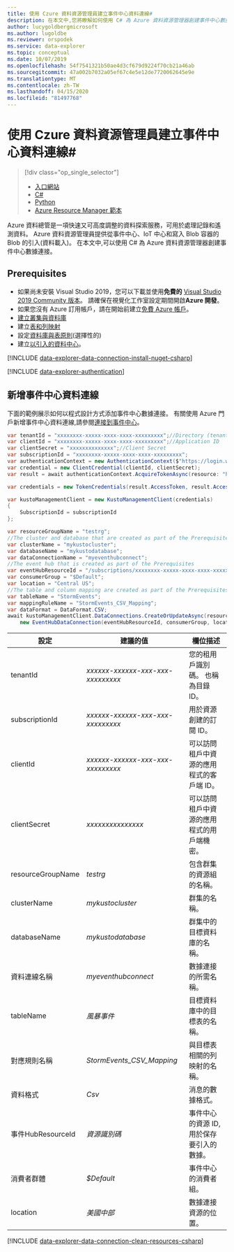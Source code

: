 ```yaml
---
title: 使用 Czure 資料資源管理員建立事件中心資料連線#
description: 在本文中,您將瞭解如何使用 C# 為 Azure 資料資源管理器創建事件中心數據連接。
author: lucygoldbergmicrosoft
ms.author: lugoldbe
ms.reviewer: orspodek
ms.service: data-explorer
ms.topic: conceptual
ms.date: 10/07/2019
ms.openlocfilehash: 54f7541321b50ae4d3cf679d9224f70cb21a46ab
ms.sourcegitcommit: 47a002b7032a05ef67c4e5e12de7720062645e9e
ms.translationtype: MT
ms.contentlocale: zh-TW
ms.lasthandoff: 04/15/2020
ms.locfileid: "81497768"
---
```

# <a name="create-an-event-hub-data-connection-for-azure-data-explorer-by-using-c"></a>使用 Czure 資料資源管理員建立事件中心資料連線#

> [!div class="op_single_selector"]
> * [入口網站](ingest-data-event-hub.md)
> * [C#](data-connection-event-hub-csharp.md)
> * [Python](data-connection-event-hub-python.md)
> * [Azure Resource Manager 範本](data-connection-event-hub-resource-manager.md)

Azure 資料總管是一項快速又可高度調整的資料探索服務，可用於處理記錄和遙測資料。 Azure 資料資源管理員提供從事件中心、IoT 中心和寫入 Blob 容器的 Blob 的引入(資料載入)。 在本文中,可以使用 C# 為 Azure 資料資源管理器創建事件中心數據連接。

## <a name="prerequisites"></a>Prerequisites

* 如果尚未安裝 Visual Studio 2019，您可以下載並使用**免費的** [Visual Studio 2019 Community 版本](https://www.visualstudio.com/downloads/)。 請確保在視覺化工作室設定期間開啟**Azure 開發**。
* 如果您沒有 Azure 訂用帳戶，請在開始前建立[免費 Azure 帳戶](https://azure.microsoft.com/free/)。
* [建立叢集與資料庫](create-cluster-database-csharp.md)
* 建立[表和列映射](net-standard-ingest-data.md#create-a-table-on-your-test-cluster)
* 設定[資料庫與表原則](database-table-policies-csharp.md)(選擇性的)
* 建立[以引入的資料中心](ingest-data-event-hub.md#create-an-event-hub)。 

[!INCLUDE [data-explorer-data-connection-install-nuget-csharp](includes/data-explorer-data-connection-install-nuget-csharp.md)]

[!INCLUDE [data-explorer-authentication](includes/data-explorer-authentication.md)]

## <a name="add-an-event-hub-data-connection"></a>新增事件中心資料連線

下面的範例展示如何以程式設計方式添加事件中心數據連接。 有關使用 Azure 門戶新增事件中心資料連線,請參閱[連接到事件中心](ingest-data-event-hub.md#connect-to-the-event-hub)。

```csharp
var tenantId = "xxxxxxxx-xxxxx-xxxx-xxxx-xxxxxxxxx";//Directory (tenant) ID
var clientId = "xxxxxxxx-xxxxx-xxxx-xxxx-xxxxxxxxx";//Application ID
var clientSecret = "xxxxxxxxxxxxxx";//Client Secret
var subscriptionId = "xxxxxxxx-xxxxx-xxxx-xxxx-xxxxxxxxx";
var authenticationContext = new AuthenticationContext($"https://login.windows.net/{tenantId}");
var credential = new ClientCredential(clientId, clientSecret);
var result = await authenticationContext.AcquireTokenAsync(resource: "https://management.core.windows.net/", clientCredential: credential);

var credentials = new TokenCredentials(result.AccessToken, result.AccessTokenType);

var kustoManagementClient = new KustoManagementClient(credentials)
{
    SubscriptionId = subscriptionId
};

var resourceGroupName = "testrg";
//The cluster and database that are created as part of the Prerequisites
var clusterName = "mykustocluster";
var databaseName = "mykustodatabase";
var dataConnectionName = "myeventhubconnect";
//The event hub that is created as part of the Prerequisites
var eventHubResourceId = "/subscriptions/xxxxxxxx-xxxxx-xxxx-xxxx-xxxxxxxxx/resourceGroups/xxxxxx/providers/Microsoft.EventHub/namespaces/xxxxxx/eventhubs/xxxxxx";
var consumerGroup = "$Default";
var location = "Central US";
//The table and column mapping are created as part of the Prerequisites
var tableName = "StormEvents";
var mappingRuleName = "StormEvents_CSV_Mapping";
var dataFormat = DataFormat.CSV;
await kustoManagementClient.DataConnections.CreateOrUpdateAsync(resourceGroupName, clusterName, databaseName, dataConnectionName, 
    new EventHubDataConnection(eventHubResourceId, consumerGroup, location: location, tableName: tableName, mappingRuleName: mappingRuleName, dataFormat: dataFormat));
```

|**設定** | **建議的值** | **欄位描述**|
|---|---|---|
| tenantId | *xxxxxx-xxxxxx-xxx-xxx-xxxxxxxxx* | 您的租用戶識別碼。 也稱為目錄 ID。|
| subscriptionId | *xxxxxx-xxxxxx-xxx-xxx-xxxxxxxxx* | 用於資源創建的訂閱 ID。|
| clientId | *xxxxxx-xxxxxx-xxx-xxx-xxxxxxxxx* | 可以訪問租戶中資源的應用程式的客戶端 ID。|
| clientSecret | *xxxxxxxxxxxxxxx* | 可以訪問租戶中資源的應用程式的用戶端機密。|
| resourceGroupName | *testrg* | 包含群集的資源組的名稱。|
| clusterName | *mykustocluster* | 群集的名稱。|
| databaseName | *mykustodatabase* | 群集中的目標資料庫的名稱。|
| 資料連線名稱 | *myeventhubconnect* | 數據連接的所需名稱。|
| tableName | *風暴事件* | 目標資料庫中的目標表的名稱。|
| 對應規則名稱 | *StormEvents_CSV_Mapping* | 與目標表相關的列映射的名稱。|
| 資料格式 | *Csv* | 消息的數據格式。|
| 事件HubResourceId | *資源識別碼* | 事件中心的資源 ID,用於保存要引入的數據。 |
| 消費者群體 | *$Default* | 事件中心的消費者組。|
| location | *美國中部* | 數據連接資源的位置。|

[!INCLUDE [data-explorer-data-connection-clean-resources-csharp](includes/data-explorer-data-connection-clean-resources-csharp.md)]
